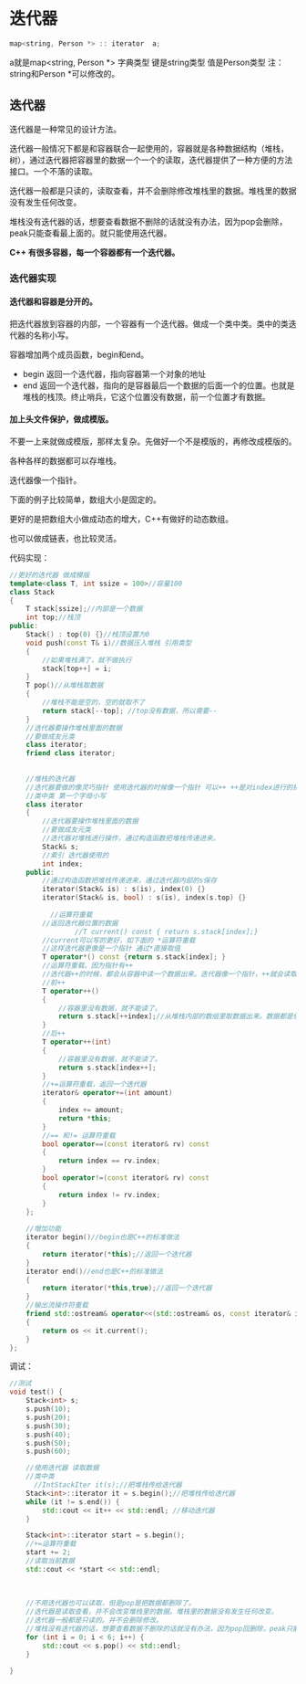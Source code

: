 # 迭代器

```c++
map<string, Person *> :: iterator  a;
```

a就是map<string, Person *> 字典类型
键是string类型 值是Person类型
注：
string和Person *可以修改的。

## 迭代器

迭代器是一种常见的设计方法。

迭代器一般情况下都是和容器联合一起使用的，容器就是各种数据结构（堆栈，树），通过迭代器把容器里的数据一个一个的读取，迭代器提供了一种方便的方法接口。一个不落的读取。

迭代器一般都是只读的，读取查看，并不会删除修改堆栈里的数据。堆栈里的数据没有发生任何改变。

堆栈没有迭代器的话，想要查看数据不删除的话就没有办法，因为pop会删除，peak只能查看最上面的。就只能使用迭代器。

**C++ 有很多容器，每一个容器都有一个迭代器。**

### 迭代器实现

#### 迭代器和容器是分开的。

把迭代器放到容器的内部，一个容器有一个迭代器。做成一个类中类。类中的类迭代器的名称小写。

容器增加两个成员函数，begin和end。

- begin 返回一个迭代器，指向容器第一个对象的地址
- end 返回一个迭代器，指向的是容器最后一个数据的后面一个的位置。也就是堆栈的栈顶。终止哨兵，它这个位置没有数据，前一个位置才有数据。

#### 加上头文件保护，做成模版。

不要一上来就做成模版，那样太复杂。先做好一个不是模版的，再修改成模版的。

各种各样的数据都可以存堆栈。

迭代器像一个指针。

下面的例子比较简单，数组大小是固定的。

更好的是把数组大小做成动态的增大，C++有做好的动态数组。

也可以做成链表，也比较灵活。

代码实现：

```c++
//更好的迭代器 做成模版
template<class T, int ssize = 100>//容量100
class Stack
{
    T stack[ssize];//内部是一个数据
    int top;//栈顶
public:
    Stack() : top(0) {}//栈顶设置为0
    void push(const T& i)//数据压入堆栈 引用类型
    {
        //如果堆栈满了，就不做执行
        stack[top++] = i;
    }
    T pop()//从堆栈取数据
    {
        //堆栈不能是空的，空的就取不了
        return stack[--top]; //top没有数据，所以需要--
    }
    //迭代器要操作堆栈里面的数据
    //要做成友元类
    class iterator;
    friend class iterator;
    
    
    //堆栈的迭代器
    //迭代器要做的像灵巧指针 使用迭代器的时候像一个指针 可以++ ++是对index进行的操作，索引的操作又是对堆栈内部的数组的操作，数组也是用下标进行操作的。
    //类中类 第一个字母小写
    class iterator
    {
        //迭代器要操作堆栈里面的数据
        //要做成友元类
        //迭代器对堆栈进行操作，通过构造函数把堆栈传递进来。
        Stack& s;
        //索引 迭代器使用的
        int index;
    public:
        //通过构造函数把堆栈传递进来，通过迭代器内部的s保存
        iterator(Stack& is) : s(is), index(0) {}
        iterator(Stack& is, bool) : s(is), index(s.top) {}
      
	      //运算符重载
        //返回迭代器位置的数据
				//T current() const { return s.stack[index];}
        //current可以写的更好，如下面的 *运算符重载
        //这样迭代器更像是一个指针 通过*直接取值
        T operator*() const {return s.stack[index]; }
        //运算符重载。因为指针有++
        //迭代器++的时候，都会从容器中读一个数据出来。迭代器像一个指针，++就会读取下一个数据。
        //前++
        T operator++()
        {
            //容器里没有数据，就不能读了。
            return s.stack[++index];//从堆栈内部的数组里取数据出来。数据都是保存在数组里的。
        }
        //后++
        T operator++(int)
        {
            //容器里没有数据，就不能读了。
            return s.stack[index++];
        }
        //+=运算符重载，返回一个迭代器
        iterator& operator+=(int amount)
        {
            index += amount;
            return *this;
        }
        //== 和!= 运算符重载
        bool operator==(const iterator& rv) const
        {
            return index == rv.index;
        }
        bool operator!=(const iterator& rv) const
        {
            return index != rv.index;
        }
    };
    
    //增加功能
    iterator begin()//begin也是C++的标准做法
    {
        return iterator(*this);//返回一个迭代器
    }
    iterator end()//end也是C++的标准做法
    {
        return iterator(*this,true);//返回一个迭代器
    }
    //输出流操作符重载
    friend std::ostream& operator<<(std::ostream& os, const iterator& it)
    {
        return os << it.current();
    }
};
```

调试：

```c++
//测试
void test() {
    Stack<int> s;
    s.push(10);
    s.push(20);
    s.push(30);
    s.push(40);
    s.push(50);
    s.push(60);

    //使用迭代器 读取数据
    //类中类
	  //IntStackIter it(s);//把堆栈传给迭代器
    Stack<int>::iterator it = s.begin();//把堆栈传给迭代器
    while (it != s.end()) {
        std::cout << it++ << std::endl; //移动迭代器
    }

    Stack<int>::iterator start = s.begin();
    //+=运算符重载
    start += 2;
    //读取当前数据
    std::cout << *start << std::endl;
    
    
    
    //不用迭代器也可以读取，但是pop是把数据都删除了。
    //迭代器是读取查看，并不会改变堆栈里的数据。堆栈里的数据没有发生任何改变。
    //迭代器一般都是只读的。并不会删除修改。
    //堆栈没有迭代器的话，想要查看数据不删除的话就没有办法，因为pop回删除，peak只能查看最上面的。就只能使用迭代器。
    for (int i = 0; i < 6; i++) {
        std::cout << s.pop() << std::endl;
    }
    
}
```

